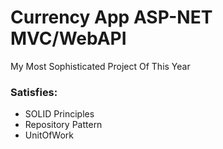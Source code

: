 # Currency App ASP-NET MVC/WebAPI

My Most Sophisticated Project Of This Year

### Satisfies:
* SOLID Principles
* Repository Pattern
* UnitOfWork
